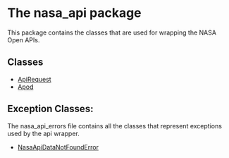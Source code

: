 # The nasa_api package

This package contains the classes that are used for wrapping the NASA Open APIs.

## Classes

- [ApiRequest](api_request.md)
- [Apod](apod.md)

## Exception Classes:

The nasa_api_errors file contains all the classes
that represent exceptions used by the api wrapper.

- [NasaApiDataNotFoundError](nasa_api_errors.md#nasaapidatanotfounderror)